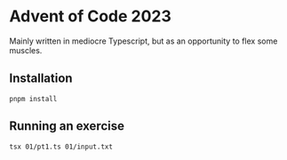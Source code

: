 Advent of Code 2023
===================

Mainly written in mediocre Typescript, but as an opportunity to flex some muscles.

## Installation

    pnpm install

## Running an exercise

    tsx 01/pt1.ts 01/input.txt
